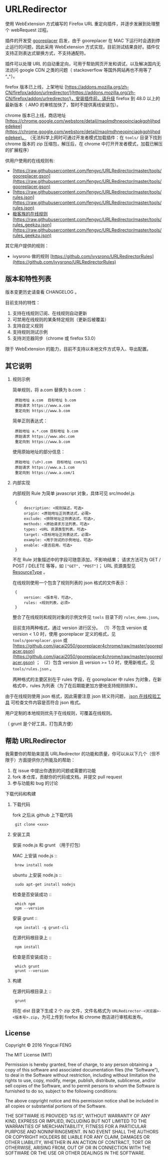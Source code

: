 URLRedirector
=============

使用 WebExtension 方式编写的 Firefox URL 重定向插件，并逐步发展到处理整个 webRequest 过程。

插件的开发受 [gooreplacer](https://github.com/jiacai2050/gooreplacer) 启发，由于 gooreplacer 在 MAC 下运行时会遇到停止运行的问题，因此采用 WebExtension 方式实现，目前测试结果良好。插件仅支持正则表达式替换方式，不支持通配符。

插件可以处理 URL 的自动重定向，可用于帮助网页开发和调试，以及解决国内无法访问 google CDN 之类的问题（ stackoverflow 等国外网站再也不用等了^_^）。

firefox 版本已上线，上架地址 [https://addons.mozilla.org/zh-CN/firefox/addon/urlredirector/](https://addons.mozilla.org/zh-CN/firefox/addon/urlredirector/)，安装插件前，请升级 firefox 到 48.0 以上的最新版本（ AMO 的审核加快了，暂时不提供离线安装包）。

chrome 版本已上线，商店地址 [https://chrome.google.com/webstore/detail/maolmdhneopinciaokgohljhpdedekee](https://chrome.google.com/webstore/detail/maolmdhneopinciaokgohljhpdedekee)。
（无法科学上网时可通过开发者模式加载插件：在 `tools/` 目录下找到 chrome 版本的 zip 压缩包，解压后，在 chrome 中打开开发者模式，加载已解压的扩展程序）

供用户使用的在线规则有:

* [https://raw.githubusercontent.com/fengyc/URLRedirector/master/tools/gooreplacer.gson](https://raw.githubusercontent.com/fengyc/URLRedirector/master/tools/gooreplacer.gson)
* [https://raw.githubusercontent.com/fengyc/URLRedirector/master/tools/rules.json](https://raw.githubusercontent.com/fengyc/URLRedirector/master/tools/rules.json)
* [极客族的在线规则](http://cdn.geekzu.org/cached.html) [https://raw.githubusercontent.com/fengyc/URLRedirector/master/tools/rules_geekzu.json](https://raw.githubusercontent.com/fengyc/URLRedirector/master/tools/rules_geekzu.json)

其它用户提供的规则：

* ivysrono 做的规则 [https://github.com/ivysrono/URLRedirectorRules](https://github.com/ivysrono/URLRedirectorRules)

版本和特性列表
-------

版本变更历史请查看 CHANGELOG 。

目前支持的特性：

1. 支持在线规则订阅、在线规则自动更新
2. 可禁用在线规则的某条特定规则（更新后被覆盖）
3. 支持自定义规则
4. 支持规则测试示例
5. 支持浏览器同步（chrome 或 firefox 53.0）

限于 WebExtension 的能力，目前不支持以本地文件方式导入、导出配置。

其它说明
--------

1. 规则示例

    简单规则，将 a.com 替换为 b.com ：
    
        原始地址 a.com  目标地址 b.com
        原始请求 https://www.a.com
        重定向到 https://www.b.com
    
    简单正则表达式：
    
        原始地址 a.*.com 目标地址 b.com
        原始请求 https://www.abc.com
        重定向到 https://www.b.com
        
    使用原始地址的部分信息：
    
        原始地址 (\d+).com  目标地址 com/$1
        原始请求 https://www.a.1.com
        重定向到 https://www.a.com/1

2. 内部实现

    内部规则 Rule 为简单 javascript 对象，具体可见 src/model.js
    
        {
            description: <规则描述，可选>
            origin: <原始地址正则表达式，必需>
            exclude: <排除地址正则表达式，可选>,
            methods: <原始请求方法列表，可选>
            types: <URL 资源类型列表，可选>
            target: <目标地址正则表达式，必需>
            example: <用于测试的示例地址，可选>
            enable: <是否启用，可选>
        }
    
    不在 Rule 对象描述中的字段可随意添加，不影响结果；
    请求方法可为 GET / POST / DELETE 等等，如 `["GET", "POST"]`；
    URL 资源类型见 [ResourceType](https://developer.mozilla.org/en-US/Add-ons/WebExtensions/API/webRequest/ResourceType) 。
    
    在线规则使用一个包含了规则列表的 json 格式的文件表示：
    
        {
            version: <版本号，可选>,
            rules: <规则列表，必须>
        }
    
    整合了在线规则和规则对象的示例文件见 `tools` 目录下的 `rules_demo.json`。
    
    目前支持两种格式，通过 version 进行区分。
    （1）不包含 version 或 version < 1.0 时，使用 gooreplacer 定义的格式，见 `tools/gooreplacer.gson` 或 [https://github.com/jiacai2050/gooreplacer4chrome/raw/master/gooreplacer.gson](https://github.com/jiacai2050/gooreplacer4chrome/raw/master/gooreplacer.gson) ；
    （2）包含 version 且 version >= 1.0 时，使用新格式，见 `tools/rules.json` 。
    
    两种格式的主要区别在于 rules 字段，在 gooreplacer 中 rules 为对象，在新格式中，rules 为列表（为了在后期能更加方便地支持规则排序）。

由于在线规则使用 json 格式，因此需要注意 json 转义符问题， [json 在线校验工具](http://json.cn/) 可检查文件内容是否符合 json 格式。

用户定制的本地规则优先于在线规则，可覆盖在线规则。

（ grunt 是个好工具，打包真方便）


帮助 URLRedirector
----------------

我需要你的帮助来提高 URLRedirector 的功能和质量，你可以从以下几个（但不限于）方面提供你力所能及的帮助：

1. 在 issue 中提出你遇到的问题或需要的功能
2. fork 本仓库，贡献你的代码或文档，并提交 pull request
3. 参与功能和 bug 的讨论

下载代码和构建

1. 下载代码

    fork 之后从 github 上下载代码
    
        git clone <xxx>

2. 安装工具

    安装 node.js 和 grunt （用于打包）
    
    MAC 上安装 node.js ::
    
        brew install node
    
    ubuntu 上安装 node.js ::
        
        sudo apt-get install nodejs
        
    检查是否安装成功 ::
    
        which npm
        npm --version
        
    安装 grunt ::
    
        npm install -g grunt-cli
    
    在源代码根目录上 ::
    
        npm install
        
    检查是否安装成功 ::
    
        which grunt
        grunt --version

3. 构建

    在源代码根目录上 ::
    
        grunt
    
    将在 dist 目录下生成 2 个 zip 文件，文件名格式为 `URLRedirector-<浏览器>-<版本号>.zip`，为可上传到 firefox 和 chrome 商店进行审核和发布。

License
-------

Copyright © 2016 Yingcai FENG

The MIT License (MIT)

Permission is hereby granted, free of charge, to any person obtaining a copy of this software and associated documentation files (the “Software”), to deal in the Software without restriction, including without limitation the rights to use, copy, modify, merge, publish, distribute, sublicense, and/or sell copies of the Software, and to permit persons to whom the Software is furnished to do so, subject to the following conditions:

The above copyright notice and this permission notice shall be included in all copies or substantial portions of the Software.

THE SOFTWARE IS PROVIDED “AS IS”, WITHOUT WARRANTY OF ANY KIND, EXPRESS OR IMPLIED, INCLUDING BUT NOT LIMITED TO THE WARRANTIES OF MERCHANTABILITY, FITNESS FOR A PARTICULAR PURPOSE AND NONINFRINGEMENT. IN NO EVENT SHALL THE AUTHORS OR COPYRIGHT HOLDERS BE LIABLE FOR ANY CLAIM, DAMAGES OR OTHER LIABILITY, WHETHER IN AN ACTION OF CONTRACT, TORT OR OTHERWISE, ARISING FROM, OUT OF OR IN CONNECTION WITH THE SOFTWARE OR THE USE OR OTHER DEALINGS IN THE SOFTWARE.
